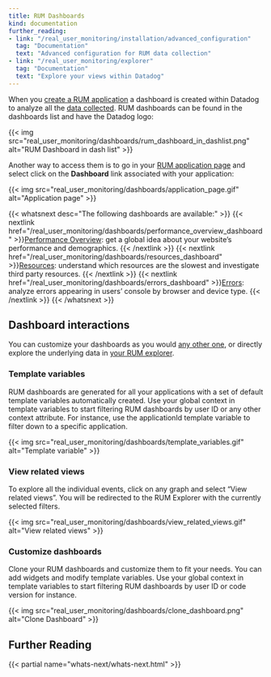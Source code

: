 ```yaml
---
title: RUM Dashboards
kind: documentation
further_reading:
- link: "/real_user_monitoring/installation/advanced_configuration"
  tag: "Documentation"
  text: "Advanced configuration for RUM data collection"
- link: "/real_user_monitoring/explorer"
  tag: "Documentation"
  text: "Explore your views within Datadog"
---
```


When you [create a RUM application][1] a dashboard is created within Datadog to analyze all the [data collected][2]. RUM dashboards can be found in the dashboards list and have the Datadog logo:

{{< img src="real_user_monitoring/dashboards/rum_dashboard_in_dashlist.png" alt="RUM Dashboard in dash list" >}}

Another way to access them is to go in your [RUM application page][3] and select click on the **Dashboard** link associated with your application:

{{< img src="real_user_monitoring/dashboards/application_page.gif" alt="Application page" >}}

{{< whatsnext desc="The following dashboards are available:" >}}
    {{< nextlink href="/real_user_monitoring/dashboards/performance_overview_dashboard" >}}<u>Performance Overview</u>: get a global idea about your website’s performance and demographics. {{< /nextlink >}}
    {{< nextlink href="/real_user_monitoring/dashboards/resources_dashboard" >}}<u>Resources</u>: understand which resources are the slowest and investigate third party resources. {{< /nextlink >}}
    {{< nextlink href="/real_user_monitoring/dashboards/errors_dashboard" >}}<u>Errors</u>: analyze errors appearing in users’ console by browser and device type. {{< /nextlink >}}
{{< /whatsnext >}}

## Dashboard interactions

You can customize your dashboards as you would [any other one][4], or directly explore the underlying data in [your RUM explorer][2].

### Template variables

RUM dashboards are generated for all your applications with a set of default template variables automatically created. Use your global context in template variables to start filtering RUM dashboards by user ID or any other context attribute. For instance, use the applicationId template variable to filter down to a specific application.

{{< img src="real_user_monitoring/dashboards/template_variables.gif" alt="Template variable" >}}

### View related views

To explore all the individual events, click on any graph and select “View related views”. You will be redirected to the RUM Explorer with the currently selected filters.

{{< img src="real_user_monitoring/dashboards/view_related_views.gif" alt="View related views" >}}

### Customize dashboards

Clone your RUM dashboards and customize them to fit your needs. You can add widgets and modify template variables. Use your global context in template variables to start filtering RUM dashboards by user ID or code version for instance.

{{< img src="real_user_monitoring/dashboards/clone_dashboard.png" alt="Clone Dashboard" >}}

## Further Reading

{{< partial name="whats-next/whats-next.html" >}}

[1]: /real_user_monitoring/installation
[2]: /real_user_monitoring/data_collected
[3]: https://app.datadoghq.com/rum/list
[4]: /dashboards

